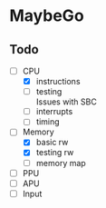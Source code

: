 # MaybeGo

## Todo

  - [ ] CPU
    - [X] instructions
    - [ ] testing  
      Issues with SBC
    - [ ] interrupts
    - [ ] timing
  - [ ] Memory
    - [x] basic rw
    - [x] testing rw
    - [ ] memory map
  - [ ] PPU
  - [ ] APU
  - [ ] Input
